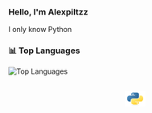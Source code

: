 ### Hello, I'm Alexpiltzz

I only know Python


### 📊 Top Languages

![Top Languages](https://github-readme-stats.vercel.app/api/top-langs/?username=Alexpiltzz&hide=javascript,css,scss,html,shell,batchfile,powershell&layout=compact&theme=algolia)


<div style="display: inline_block" align="center"><br>
  <img align="center" alt="Python" height="30" width="40" src="https://raw.githubusercontent.com/devicons/devicon/master/icons/python/python-original.svg">
</div>
